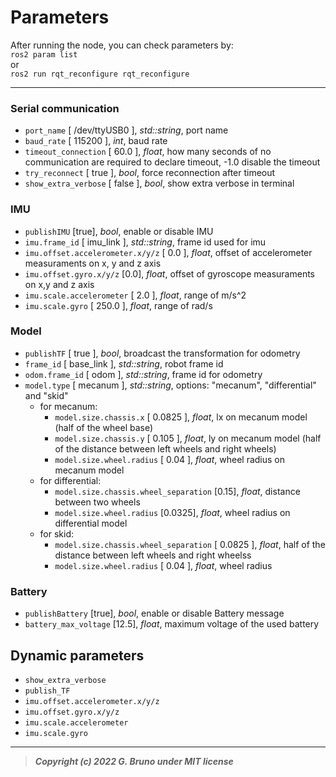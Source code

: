 # Parameters

After running the node, you can check parameters by:<br>
`ros2 param list`<br>
or<br>
`ros2 run rqt_reconfigure rqt_reconfigure`
<br>

---

### Serial communication

- `port_name` [ /dev/ttyUSB0 ], _std::string_, port name<br>
- `baud_rate` [ 115200 ], _int_, baud rate<br>
- `timeout_connection` [ 60.0 ], _float_, how many seconds of no communication are required to declare timeout, -1.0 disable the timeout<br>
- `try_reconnect` [ true ],  _bool_, force reconnection after timeout<br>
- `show_extra_verbose` [ false ], _bool_, show extra verbose in terminal<br>


### IMU

- `publishIMU` [true], _bool_, enable or disable IMU <br>
- `imu.frame_id` [ imu_link ], _std::string_, frame id used for imu<br>
- `imu.offset.accelerometer.x/y/z` [ 0.0 ], _float_, offset of accelerometer measuraments on x, y and z axis<br>
- `imu.offset.gyro.x/y/z` [0.0], _float_, offset of gyroscope measuraments on x,y and z axis<br>
- `imu.scale.accelerometer` [ 2.0 ], _float_, range of m/s^2<br>
- `imu.scale.gyro` [ 250.0 ], _float_, range of rad/s<br>


### Model

- `publishTF` [ true ], _bool_, broadcast the transformation for odometry<br>
- `frame_id` [ base_link ], _std::string_, robot frame id<br>
- `odom.frame_id` [ odom ], _std::string_, frame id for odometry<br>
- `model.type` [ mecanum ], _std::string_, options: "mecanum", "differential" and "skid"<br>
    - for mecanum:<br>
        - `model.size.chassis.x` [ 0.0825 ], _float_, lx on mecanum model (half of the wheel base)
        - `model.size.chassis.y` [ 0.105 ], _float_, ly on mecanum model (half of the distance between left wheels and right wheels)
        - `model.size.wheel.radius` [ 0.04 ], _float_, wheel radius on mecanum model<br>
    - for differential:<br>
        - `model.size.chassis.wheel_separation` [0.15], _float_, distance between two wheels
        - `model.size.wheel.radius` [0.0325], _float_, wheel radius on differential model
    - for skid:<br>
        - `model.size.chassis.wheel_separation` [ 0.0825 ], _float_, half of the distance between left wheels and right wheelss
        - `model.size.wheel.radius` [ 0.04 ], _float_, wheel radius

### Battery

- `publishBattery` [true], _bool_, enable or disable Battery message<br>
- `battery_max_voltage` [12.5], _float_, maximum voltage of the used battery<br>

## Dynamic parameters
- `show_extra_verbose`
- `publish_TF`
- `imu.offset.accelerometer.x/y/z`
- `imu.offset.gyro.x/y/z`
- `imu.scale.accelerometer`
- `imu.scale.gyro`

---

> ***Copyright (c) 2022 G. Bruno under MIT license***